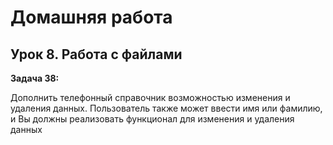 # Домашняя работа

## Урок 8. Работа с файлами

**Задача 38:**

Дополнить телефонный справочник возможностью изменения и удаления данных. Пользователь также может ввести имя или фамилию, и Вы должны реализовать функционал для изменения и удаления данных

~~~python

~~~
